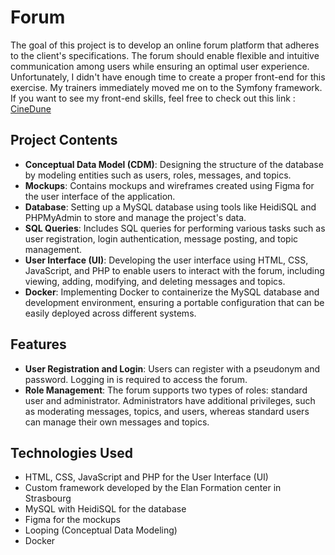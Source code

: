 # Forum

The goal of this project is to develop an online forum platform that adheres to the client's specifications. The forum should enable flexible and intuitive communication among users while ensuring an optimal user experience. <br />
Unfortunately, I didn't have enough time to create a proper front-end for this exercise. My trainers immediately moved me on to the Symfony framework. If you want to see my front-end skills, feel free to check out this link : <a href="https://github.com/Flibouche/SQL_Cinema">CineDune</a>

## Project Contents
- **Conceptual Data Model (CDM)**: Designing the structure of the database by modeling entities such as users, roles, messages, and topics.
- **Mockups**: Contains mockups and wireframes created using Figma for the user interface of the application.
- **Database**: Setting up a MySQL database using tools like HeidiSQL and PHPMyAdmin to store and manage the project's data.
- **SQL Queries**: Includes SQL queries for performing various tasks such as user registration, login authentication, message posting, and topic management.
- **User Interface (UI)**: Developing the user interface using HTML, CSS, JavaScript, and PHP to enable users to interact with the forum, including viewing, adding, modifying, and deleting messages and topics.
- **Docker**: Implementing Docker to containerize the MySQL database and development environment, ensuring a portable configuration that can be easily deployed across different systems.

## Features
- **User Registration and Login**: Users can register with a pseudonym and password. Logging in is required to access the forum.
- **Role Management**: The forum supports two types of roles: standard user and administrator. Administrators have additional privileges, such as moderating messages, topics, and users, whereas standard users can manage their own messages and topics.

## Technologies Used
- HTML, CSS, JavaScript and PHP for the User Interface (UI)
- Custom framework developed by the Elan Formation center in Strasbourg
- MySQL with HeidiSQL for the database
- Figma for the mockups
- Looping (Conceptual Data Modeling)
- Docker
